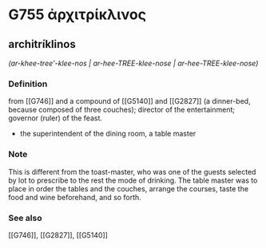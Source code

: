 # G755 ἀρχιτρίκλινος

## architríklinos

_(ar-khee-tree'-klee-nos | ar-hee-TREE-klee-nose | ar-hee-TREE-klee-nose)_

### Definition

from [[G746]] and a compound of [[G5140]] and [[G2827]] (a dinner-bed, because composed of three couches); director of the entertainment; governor (ruler) of the feast.

- the superintendent of the dining room, a table master

### Note

This is different from the toast-master, who was one of the guests selected by lot to prescribe to the rest the mode of drinking. The table master was to place in order the tables and the couches, arrange the courses, taste the food and wine beforehand, and so forth.

### See also

[[G746]], [[G2827]], [[G5140]]

